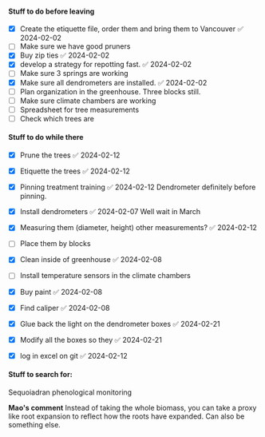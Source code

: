 
#### Stuff to do before leaving 
- [x] Create the etiquette file, order them and bring them to Vancouver ✅ 2024-02-02
- [ ] Make sure we have good pruners
- [x] Buy zip ties ✅ 2024-02-02
- [x] develop a strategy for repotting fast. ✅ 2024-02-02
- [ ] Make sure 3 springs are working
- [x] Make sure all dendrometers are installed. ✅ 2024-02-02
- [ ] Plan organization in the greenhouse. Three blocks still.
- [ ] Make sure climate chambers are working
- [ ] Spreadsheet for tree measurements
- [ ] Check which trees are 
#### Stuff to do while there
- [x] Prune the trees ✅ 2024-02-12
- [x] Etiquette the trees ✅ 2024-02-12
- [x] Pinning treatment training ✅ 2024-02-12
Dendrometer definitely before pinning. 
- [x] Install dendrometers ✅ 2024-02-07
Well wait in March
- [x] Measuring them (diameter, height) other measurements? ✅ 2024-02-12
- [ ] Place them by blocks
- [x] Clean inside of greenhouse ✅ 2024-02-08
- [ ] Install temperature sensors in the climate chambers 
- [x] Buy paint ✅ 2024-02-08
- [x] Find caliper ✅ 2024-02-08
- [x] Glue back the light on the dendrometer boxes ✅ 2024-02-21
- [x] Modify all the boxes so they ✅ 2024-02-21
- [x] log in excel on git ✅ 2024-02-12


#### Stuff to search for:
Sequoiadran phenological monitoring

**Mao's comment**
Instead of taking the whole biomass, you can take a proxy like root expansion to reflect how the roots have expanded. Can also be something else. 